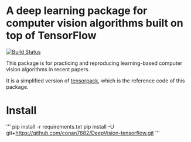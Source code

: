 # A deep learning package for computer vision algorithms built on top of TensorFlow

[![Build Status](https://travis-ci.org/conan7882/DeepVision-tensorflow.svg?branch=master)](https://travis-ci.org/conan7882/DeepVision-tensorflow)

This package is for practicing and reproducing learning-based computer vision algorithms in recent papers.

It is a simplified version of [tensorpack](https://github.com/ppwwyyxx/tensorpack), which is the reference code of this package.

# Install
'''
pip install -r requirements.txt
pip install -U git+https://github.com/conan7882/DeepVision-tensorflow.git
'''

